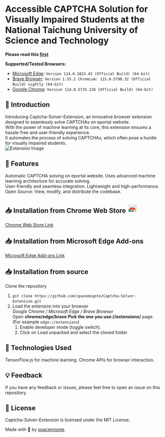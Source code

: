 # Accessible CAPTCHA Solution for Visually Impaired Students at the National Taichung University of Science and Technology

__Please read this [first](https://www.enable.org.tw/news/detailType3/603)__

__Supported/Tested Browsers:__
* [Microsoft Edge](https://www.microsoft.com/en-us/edge/download?form=MA13FJ&ch): `Version 114.0.1823.43 (Official Build) (64-bit)`  
* [Brave Browser](https://brave.com/): `Version 1.55.2 Chromium: 115.0.5790.32 (Official Build) nightly (64-bit)`  
* [Google Chrome](https://www.google.com/chrome/): `Version 114.0.5735.134 (Official Build) (64-bit)`  

## 🚀 Introduction
Introducing Captcha-Solver-Extension, an innovative browser extension designed to seamlessly solve CAPTCHAs on eportal website.  
With the power of machine learning at its core, this extension ensures a hassle-free and user-friendly experience.  
It automates the process of solving CAPTCHAs, which often pose a hurdle for visually impaired students.  
![Extension Image](https://raw.githubusercontent.com/spacemiqote/Captcha-Solver-Extension/main/extension.png)

## 🌟 Features
Automatic CAPTCHA solving on eportal website. Uses advanced machine learning architecture for accurate solving.  
User-friendly and seamless integration. Lightweight and high-performance.  
Open Source: View, modify, and distribute the codebase.  

## 📥 Installation from Chrome Web Store ![Chrome Web Store](ChromeWebStore.png)
[Chrome Web Store Link](https://chrome.google.com/webstore/detail/%E5%8F%B0%E4%B8%AD%E7%A7%91%E6%8A%80%E5%A4%A7%E5%AD%B8%E8%A6%96%E9%9A%9C%E9%A9%97%E8%AD%89%E7%A2%BC%E8%A7%A3%E6%B1%BA%E6%96%B9%E6%A1%88/lmnflgkjkcfefgldfgjaecohagjbmaep)

## 📥 Installation from Microsoft Edge Add-ons
[Microsoft Edge Add-ons Link](https://microsoftedge.microsoft.com/addons/detail/%E8%87%BA%E4%B8%AD%E7%A7%91%E6%8A%80%E5%A4%A7%E5%AD%B8%E8%A6%96%E9%9A%9C%E9%A9%97%E8%AD%89%E7%A2%BC%E8%A7%A3%E6%B1%BA%E6%96%B9%E6%A1%88/ofhbdgiopdjnkomegmlcaacepncbpfec)

## 📥 Installation from source
Clone the repository
1. `git clone https://github.com/spacemiqote/Captcha-Solver-Extension.git`
2. Load the extension into your browser  
  *Google Chrome / Microsoft Edge / Brave Browser*  
  Open __chrome/edge/brave Pick the one you use://extensions/__ page. (For example `edge://extensions`)
    1. Enable developer mode (toggle switch).
    2. Click on Load unpacked and select the cloned folder.

## 🤖 Technologies Used
TensorFlow.js for machine learning.
Chrome APIs for browser interaction.

## 💡 Feedback
If you have any feedback or issues, please feel free to open an issue on this repository.

## 📜 License
Captcha-Solver-Extension is licensed under the MIT License.

Made with 💜 by [spacemiqote](https://github.com/spacemiqote).

